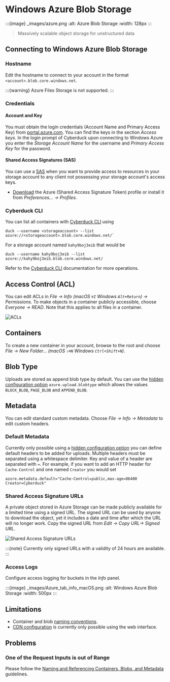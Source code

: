 Windows Azure Blob Storage
====

:::{image} _images/azure.png
:alt: Azure Blob Storage
:width: 128px
:::

> Massively scalable object storage for unstructured data

## Connecting to Windows Azure Blob Storage

### Hostname

Edit the hostname to connect to your account in the format `<account>.blob.core.windows.net`.

:::{warning}
Azure Files Storage is not supported.
:::

### Credentials

#### Account and Key

You must obtain the login credentials (Account Name and Primary Access Key) from [portal.azure.com](https://portal.azure.com/). You can find the keys in the section *Access keys*. In the login prompt of Cyberduck upon connecting to Windows Azure you enter the *Storage Account Name* for the username and *Primary Access Key* for the password.

#### Shared Access Signatures (SAS)

You can use a [SAS](https://docs.microsoft.com/en-us/azure/storage/common/storage-sas-overview) when you want to provide access to resources in your storage account to any client not possessing your storage account's access keys.

- [Download](https://profiles.cyberduck.io/Azure%20(Shared%20Access%20Signature%20Token).cyberduckprofile) the Azure (Shared Access Signature Token) profile or install it from *Preferences… → Profiles*.

### Cyberduck CLI

You can list all containers with [Cyberduck CLI](https://duck.sh/) using

```
duck --username <storageaccount> --list azure://<storageaccount>.blob.core.windows.net/`
```

For a storage account named `kahy9boj3eib` that would be 

```
duck --username kahy9boj3eib --list azure://kahy9boj3eib.blob.core.windows.net/
```

Refer to the [Cyberduck CLI](../cli/index.md) documentation for more operations.

## Access Control (ACL)

You can edit ACLs in *File → Info (macOS `⌘I` Windows `Alt+Return`) → Permissions*. To make objects in a container publicly accessible, choose *Everyone → READ*. Note that this applies to all files in a container.

![ACLs](_images/Azure_ACLs.png)

## Containers

To create a new container in your account, browse to the root and choose *File → New Folder... (macOS `⇧⌘N` Windows `Ctrl+Shift+N`)*.

## Blob Type

Uploads are stored as append blob type by default. You can use the [hidden configuration option](../tutorials/hidden_properties.md) `azure.upload.blobtype` which allows the values `BLOCK_BLOB`, `PAGE_BLOB` and `APPEND_BLOB`.

## Metadata

You can edit standard custom metadata. Choose *File → Info → Metadata* to edit custom headers.

### Default Metadata

Currently only possible using a [hidden configuration option](../tutorials/hidden_properties.md) you can define default headers to be added for uploads. Multiple headers must be separated using a whitespace delimiter. Key and value of a header are separated with `=`. For example, if you want to add an HTTP header for `Cache-Control` and one named `Creator` you would set

```
azure.metadata.default="Cache-Control=public,max-age=86400 Creator=Cyberduck"
```

### Shared Access Signature URLs

A private object stored in Azure Storage can be made publicly available for a limited time using a signed URL. The signed URL can be used by anyone to download the object, yet it includes a date and time after which the URL will no longer work. Copy the signed URL from *Edit → Copy URL→ Signed URL*.

![Shared Access Signature URLs](_images/Azure_Shared_Access_Signature_URLs.png)

:::{note}
Currently only signed URLs with a validity of 24 hours are available.
:::

### Access Logs

Configure access logging for buckets in the *Info* panel.

:::{image} _images/Azure_tab_info_macOS.png
:alt: Windows Azure Blob Storage
:width: 500px
:::

## Limitations

- Container and blob [naming conventions](https://docs.microsoft.com/en-us/rest/api/storageservices/Naming-and-Referencing-Containers--Blobs--and-Metadata).
- [CDN configuration](https://docs.microsoft.com/en-us/azure/cdn/cdn-create-new-endpoint) is currently only possible using the web interface.

## Problems

### One of the Request Inputs is out of Range

Please follow the [Naming and Referencing Containers, Blobs, and Metadata](https://docs.microsoft.com/en-us/rest/api/storageservices/Naming-and-Referencing-Containers--Blobs--and-Metadata) guidelines.